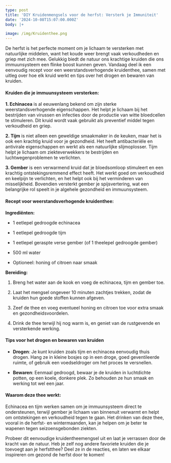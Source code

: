 ```yaml
---
type: post
title: 'DIY Kruidenmengsels voor de herfst: Versterk je Immuniteit'
date: '2024-10-08T15:07:00.000Z'
body: |+

image: /img/Kruidenthee.png
---
```

De herfst is het perfecte moment om je lichaam te versterken met natuurlijke middelen, want het koude weer brengt vaak verkoudheden en griep met zich mee. Gelukkig biedt de natuur ons krachtige kruiden die ons immuunsysteem een flinke boost kunnen geven. Vandaag deel ik een eenvoudig recept voor een weerstandsverhogende kruidenthee, samen met uitleg over hoe elk kruid werkt en tips over het drogen en bewaren van kruiden.

#### Kruiden die je immuunsysteem versterken:

**1. Echinacea** is al eeuwenlang bekend om zijn sterke weerstandsverhogende eigenschappen. Het helpt je lichaam bij het bestrijden van virussen en infecties door de productie van witte bloedcellen te stimuleren. Dit kruid wordt vaak gebruikt als preventief middel tegen verkoudheid en griep.

**2. Tijm** is niet alleen een geweldige smaakmaker in de keuken, maar het is ook een krachtig kruid voor je gezondheid. Het heeft antibacteriële en antivirale eigenschappen en werkt als een natuurlijke slijmoplosser. Tijm helpt je lichaam om ziekteverwekkers te bestrijden en luchtwegenproblemen te verlichten.

**3. Gember** is een verwarmend kruid dat je bloedsomloop stimuleert en een krachtig ontstekingsremmend effect heeft. Het werkt goed om verkoudheid en keelpijn te verlichten, en het helpt ook bij het verminderen van misselijkheid. Bovendien versterkt gember je spijsvertering, wat een belangrijke rol speelt in je algehele gezondheid en immuunsysteem.

#### Recept voor weerstandsverhogende kruidenthee:

**Ingrediënten:**

*   1 eetlepel gedroogde echinacea

*   1 eetlepel gedroogde tijm

*   1 eetlepel geraspte verse gember (of 1 theelepel gedroogde gember)

*   500 ml water

*   Optioneel: honing of citroen naar smaak

**Bereiding:**

1.  Breng het water aan de kook en voeg de echinacea, tijm en gember toe.

2.  Laat het mengsel ongeveer 10 minuten zachtjes trekken, zodat de kruiden hun goede stoffen kunnen afgeven.

3.  Zeef de thee en voeg eventueel honing en citroen toe voor extra smaak en gezondheidsvoordelen.

4.  Drink de thee terwijl hij nog warm is, en geniet van de rustgevende en versterkende werking.

#### Tips voor het drogen en bewaren van kruiden

*   **Drogen**: Je kunt kruiden zoals tijm en echinacea eenvoudig thuis drogen. Hang ze in kleine bosjes op in een droge, goed geventileerde ruimte, of gebruik een voedseldroger om het proces te versnellen.

*   **Bewaren**: Eenmaal gedroogd, bewaar je de kruiden in luchtdichte potten, op een koele, donkere plek. Zo behouden ze hun smaak en werking tot wel een jaar.

#### Waarom deze thee werkt:

Echinacea en tijm werken samen om je immuunsysteem direct te ondersteunen, terwijl gember je lichaam van binnenuit verwarmt en helpt om ontstekingen en verkoudheid tegen te gaan. Het drinken van deze thee, vooral in de herfst- en wintermaanden, kan je helpen om je beter te wapenen tegen seizoensgebonden ziekten.

Probeer dit eenvoudige kruidentheemengsel uit en laat je verrassen door de kracht van de natuur. Heb je zelf nog andere favoriete kruiden die je toevoegt aan je herfstthee? Deel ze in de reacties, en laten we elkaar inspireren om gezond de herfst door te komen!
